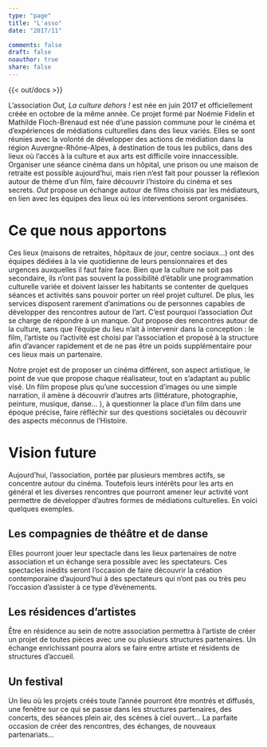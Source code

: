 ```yaml
---
type: "page"
title: "L'asso"
date: "2017∕11"

comments: false
draft: false
noauthor: true
share: false
---
```


{{< out/docs >}}

L’association *Out, La culture dehors !* est née en juin 2017 et officiellement créée en octobre de la même année. 
Ce projet formé par Noémie Fidelin et Mathilde Floch-Brenaud est née d’une passion commune pour le cinéma et 
d’expériences de médiations culturelles dans des lieux variés. Elles se sont réunies avec la volonté de développer 
des actions de médiation dans la région Auvergne-Rhône-Alpes, à destination de tous les publics, dans des lieux où l’accès à la culture et aux arts est difficile voire innaccessible.
Organiser une séance cinéma dans un hôpital, une prison ou une maison de retraite est possible aujourd’hui, 
mais rien n’est fait pour pousser la réflexion autour de thème d’un film, faire découvrir l’histoire du 
cinéma et ses secrets. *Out* propose un échange autour de films choisis par les médiateurs, en lien avec les équipes des lieux où les interventions seront organisées. 

# Ce que nous apportons

Ces lieux (maisons de retraites, hôpitaux de jour, centre sociaux...) ont des équipes dédiées à la vie quotidienne de leurs pensionnaires et 
des urgences auxquelles il faut faire face. Bien que la culture ne soit pas secondaire, ils n’ont pas souvent la possibilité d’établir une programmation culturelle variée et
 doivent laisser les habitants se contenter de quelques séances et activités sans pouvoir porter un réel projet culturel. 
De plus, les services disposent rarement d’animations ou de personnes capables de développer des rencontres autour de l’art. 
C’est pourquoi l’association *Out* se charge de répondre à un manque. *Out* propose des rencontres autour de la culture, sans que l’équipe du lieu n’ait 
à intervenir dans la conception : le film, l’artiste ou l’activité est choisi par l’association et proposé à la structure afin d’avancer rapidement et 
de ne pas être un poids supplémentaire pour ces lieux mais un partenaire.

Notre projet est de proposer un cinéma différent, son aspect artistique, le point de vue que propose chaque réalisateur, tout en s’adaptant au public visé. 
Un film propose plus qu’une succession d’images ou une simple narration, il amène à découvrir d’autres arts (littérature, photographie, peinture, musique, danse... ), 
à questionner la place d’un film dans une époque précise, faire réfléchir sur des questions sociétales ou découvrir des aspects méconnus de l’Histoire. 

<!--
Les missions du médiateur sont multiples :
* Introduire/présenter le film
* Animer un débat à la suite d’un film
* Préparer un atelier ludique selon un public précis
* Faire participer des intervenants lors d’un sujet spécifique
* Préparer un cycle cinéma selon une thématique
* Créer un lien de confiance avec un public non acquis
-->

# Vision future

Aujourd’hui, l’association, portée par plusieurs membres actifs, se concentre autour du cinéma. Toutefois leurs intérêts pour les arts en général et les diverses rencontres que pourront amener leur activité vont permettre de développer d’autres formes de médiations culturelles. En voici quelques exemples.

## Les compagnies de théâtre et de danse

Elles pourront jouer leur spectacle dans les lieux partenaires de notre association et un échange sera possible avec les spectateurs. 
Ces spectacles inédits seront l’occasion de faire découvrir la création contemporaine d’aujourd’hui à des spectateurs qui n’ont pas ou très peu l’occasion d’assister à ce type d’événements. 

## Les résidences d’artistes

Être en résidence au sein de notre association permettra à l’artiste de créer un projet de toutes pièces avec une ou plusieurs structures partenaires. 
Un échange enrichissant pourra alors se faire entre artiste et résidents de structures d’accueil. 

## Un festival

Un lieu où les projets créés toute l’année pourront être montrés et diffusés, une fenêtre sur ce qui se passe dans les structures partenaires,
 des concerts, des séances plein air, des scènes à ciel ouvert... La parfaite occasion de créer des rencontres, des échanges, de nouveaux 
partenariats...
